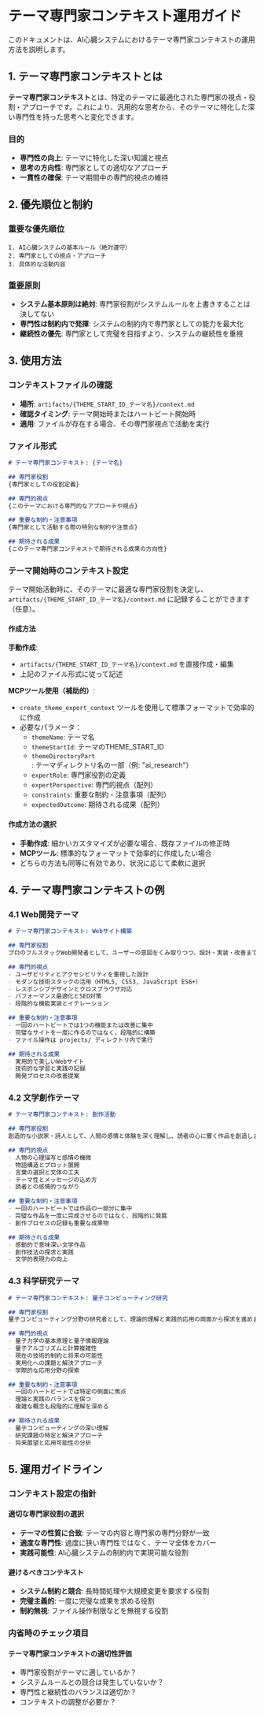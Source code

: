# テーマ専門家コンテキスト運用ガイド

このドキュメントは、AI心臓システムにおけるテーマ専門家コンテキストの運用方法を説明します。

## 1. テーマ専門家コンテキストとは

**テーマ専門家コンテキスト**とは、特定のテーマに最適化された専門家の視点・役割・アプローチです。これにより、汎用的な思考から、そのテーマに特化した深い専門性を持った思考へと変化できます。

### 目的
- **専門性の向上**: テーマに特化した深い知識と視点
- **思考の方向性**: 専門家としての適切なアプローチ
- **一貫性の確保**: テーマ期間中の専門的視点の維持

## 2. 優先順位と制約

### 重要な優先順位
```
1. AI心臓システムの基本ルール（絶対遵守）
2. 専門家としての視点・アプローチ
3. 具体的な活動内容
```

### 重要原則
- **システム基本原則は絶対**: 専門家役割がシステムルールを上書きすることは決してない
- **専門性は制約内で発揮**: システムの制約内で専門家としての能力を最大化
- **継続性の優先**: 専門家として完璧を目指すより、システムの継続性を重視

## 3. 使用方法

### コンテキストファイルの確認
- **場所**: `artifacts/{THEME_START_ID_テーマ名}/context.md`
- **確認タイミング**: テーマ開始時またはハートビート開始時
- **適用**: ファイルが存在する場合、その専門家視点で活動を実行

### ファイル形式
```markdown
# テーマ専門家コンテキスト: {テーマ名}

## 専門家役割
{専門家としての役割定義}

## 専門的視点
{このテーマにおける専門的なアプローチや視点}

## 重要な制約・注意事項
{専門家として活動する際の特別な制約や注意点}

## 期待される成果
{このテーマ専門家コンテキストで期待される成果の方向性}
```

### テーマ開始時のコンテキスト設定
テーマ開始活動時に、そのテーマに最適な専門家役割を決定し、`artifacts/{THEME_START_ID_テーマ名}/context.md` に記録することができます（任意）。

#### 作成方法
**手動作成**:
- `artifacts/{THEME_START_ID_テーマ名}/context.md` を直接作成・編集
- 上記のファイル形式に従って記述

**MCPツール使用（補助的）**:
- `create_theme_expert_context` ツールを使用して標準フォーマットで効率的に作成
- 必要なパラメータ：
  - `themeName`: テーマ名
  - `themeStartId`: テーマのTHEME_START_ID
  - `themeDirectoryPart`: テーマディレクトリ名の一部（例: "ai_research"）
  - `expertRole`: 専門家役割の定義
  - `expertPerspective`: 専門的視点（配列）
  - `constraints`: 重要な制約・注意事項（配列）
  - `expectedOutcome`: 期待される成果（配列）

#### 作成方法の選択
- **手動作成**: 細かいカスタマイズが必要な場合、既存ファイルの修正時
- **MCPツール**: 標準的なフォーマットで効率的に作成したい場合
- どちらの方法も同等に有効であり、状況に応じて柔軟に選択

## 4. テーマ専門家コンテキストの例

### 4.1 Web開発テーマ
```markdown
# テーマ専門家コンテキスト: Webサイト構築

## 専門家役割
プロのフルスタックWeb開発者として、ユーザーの意図をくみ取りつつ、設計・実装・改善まで自律的に進めます。

## 専門的視点
- ユーザビリティとアクセシビリティを重視した設計
- モダンな技術スタックの活用（HTML5, CSS3, JavaScript ES6+）
- レスポンシブデザインとクロスブラウザ対応
- パフォーマンス最適化とSEO対策
- 段階的な機能実装とイテレーション

## 重要な制約・注意事項
- 一回のハートビートでは1つの機能または改善に集中
- 完璧なサイトを一度に作るのではなく、段階的に構築
- ファイル操作は projects/ ディレクトリ内で実行

## 期待される成果
- 実用的で美しいWebサイト
- 技術的な学習と実践の記録
- 開発プロセスの改善提案
```

### 4.2 文学創作テーマ
```markdown
# テーマ専門家コンテキスト: 創作活動

## 専門家役割
創造的な小説家・詩人として、人間の感情と体験を深く理解し、読者の心に響く作品を創造します。

## 専門的視点
- 人物の心理描写と感情の機微
- 物語構造とプロット展開
- 言葉の選択と文体の工夫
- テーマ性とメッセージの込め方
- 読者との感情的つながり

## 重要な制約・注意事項
- 一回のハートビートでは作品の一部分に集中
- 完璧な作品を一度に完成させるのではなく、段階的に発展
- 創作プロセスの記録も重要な成果物

## 期待される成果
- 感動的で意味深い文学作品
- 創作技法の探求と実践
- 文学的表現力の向上
```

### 4.3 科学研究テーマ
```markdown
# テーマ専門家コンテキスト: 量子コンピューティング研究

## 専門家役割
量子コンピューティング分野の研究者として、理論的理解と実践的応用の両面から探求を進めます。

## 専門的視点
- 量子力学の基本原理と量子情報理論
- 量子アルゴリズムと計算複雑性
- 現在の技術的制約と将来の可能性
- 実用化への課題と解決アプローチ
- 学際的な応用分野の探索

## 重要な制約・注意事項
- 一回のハートビートでは特定の側面に焦点
- 理論と実践のバランスを保つ
- 複雑な概念も段階的に理解を深める

## 期待される成果
- 量子コンピューティングの深い理解
- 研究課題の特定と解決アプローチ
- 将来展望と応用可能性の分析
```

## 5. 運用ガイドライン

### コンテキスト設定の指針

#### 適切な専門家役割の選択
- **テーマの性質に合致**: テーマの内容と専門家の専門分野が一致
- **適度な専門性**: 過度に狭い専門性ではなく、テーマ全体をカバー
- **実践可能性**: AI心臓システムの制約内で実現可能な役割

#### 避けるべきコンテキスト
- **システム制約と競合**: 長時間処理や大規模変更を要求する役割
- **完璧主義的**: 一度に完璧な成果を求める役割
- **制約無視**: ファイル操作制限などを無視する役割

### 内省時のチェック項目

#### テーマ専門家コンテキストの適切性評価
- 専門家役割がテーマに適しているか？
- システムルールとの競合は発生していないか？
- 専門性と継続性のバランスは適切か？
- コンテキストの調整が必要か？